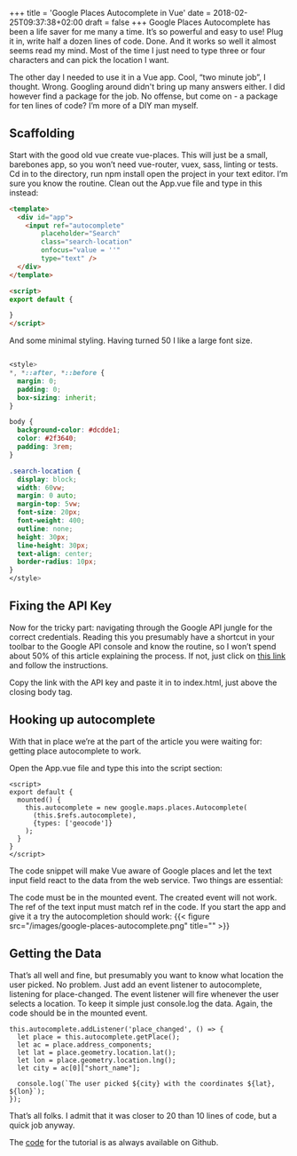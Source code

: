 +++
title = 'Google Places Autocomplete in Vue'
date = 2018-02-25T09:37:38+02:00
draft = false
+++
Google Places Autocomplete has been a life saver for me many a time. It’s so powerful and easy to use! Plug it in, write half a dozen lines of code. Done. And it works so well it almost seems read my mind. Most of the time I just need to type three or four characters and can pick the location I want.

The other day I needed to use it in a Vue app. Cool, “two minute job”, I thought. Wrong. Googling around didn't bring up many answers either. I did however find a package for the job. No offense, but come on - a package for ten lines of code? I’m more of a DIY man myself.

## Scaffolding
Start with the good old vue create vue-places. This will just be a small, barebones app, so you won’t need vue-router, vuex, sass, linting or tests. Cd in to the directory, run npm install open the project in your text editor. I’m sure you know the routine. Clean out the App.vue file and type in this instead:
```html
<template>
  <div id="app">
    <input ref="autocomplete" 
        placeholder="Search" 
        class="search-location"
        onfocus="value = ''" 
        type="text" />
  </div>
</template>

<script>
export default {

}
</script>
```

And some minimal styling. Having turned 50 I like a large font size.
```css

<style>
*, *::after, *::before {
  margin: 0;
  padding: 0;
  box-sizing: inherit;
}

body {
  background-color: #dcdde1;
  color: #2f3640;
  padding: 3rem;
}

.search-location {
  display: block;
  width: 60vw;
  margin: 0 auto;
  margin-top: 5vw;
  font-size: 20px;
  font-weight: 400;
  outline: none;
  height: 30px;
  line-height: 30px;
  text-align: center;
  border-radius: 10px;
}
</style>
```

## Fixing the API Key
Now for the tricky part: navigating through the Google API jungle for the correct credentials. Reading this you presumably have a shortcut in your toolbar to the Google API console and know the routine, so I won’t spend about 50% of this article explaining the process. If not, just click on [this link](https://developers.google.com/maps/documentation/places/web-service/get-api-key) and follow the instructions.

Copy the link with the API key and paste it in to index.html, just above the closing body tag.

## Hooking up autocomplete
With that in place we’re at the part of the article you were waiting for: getting place autocomplete to work.

Open the App.vue file and type this into the script section:
```
<script>
export default {
  mounted() {
    this.autocomplete = new google.maps.places.Autocomplete(
      (this.$refs.autocomplete),
      {types: ['geocode']}
    );
  }
}
</script>
```

The code snippet will make Vue aware of Google places and let the text input field react to the data from the web service. Two things are essential:

The code must be in the mounted event. The created event will not work.
The ref of the text input must match ref in the code.
If you start the app and give it a try the autocompletion should work:
{{< figure src="/images/google-places-autocomplete.png" title="" >}}

## Getting the Data
That’s all well and fine, but presumably you want to know what location the user picked. No problem. Just add an event listener to autocomplete, listening for place-changed. The event listener will fire whenever the user selects a location. To keep it simple just console.log the data. Again, the code should be in the mounted event.
```
this.autocomplete.addListener('place_changed', () => {
  let place = this.autocomplete.getPlace();
  let ac = place.address_components;
  let lat = place.geometry.location.lat();
  let lon = place.geometry.location.lng();
  let city = ac[0]["short_name"];

  console.log(`The user picked ${city} with the coordinates ${lat}, ${lon}`);
});
```

That’s all folks. I admit that it was closer to 20 than 10 lines of code, but a quick job anyway.

The [code](https://github.com/hfogelberg/vue-places) for the tutorial is as always available on Github.
